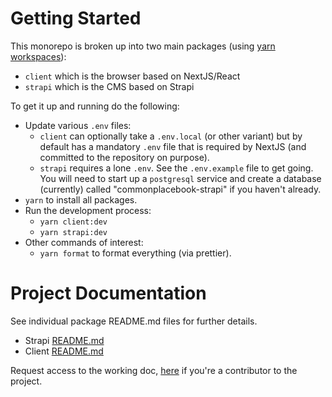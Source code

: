 # Getting Started

This monorepo is broken up into two main packages (using [yarn workspaces](https://yarnpkg.com/features/workspaces)):

- `client` which is the browser based on NextJS/React
- `strapi` which is the CMS based on Strapi

To get it up and running do the following:

- Update various `.env` files:
  - `client` can optionally take a `.env.local` (or other variant) but by default has a mandatory `.env` file that is required by NextJS (and committed to the repository on purpose).
  - `strapi` requires a lone `.env`. See the `.env.example` file to get going. You will need to start up a `postgresql` service and create a database (currently) called "commonplacebook-strapi" if you haven't already.
- `yarn` to install all packages.
- Run the development process:
  - `yarn client:dev`
  - `yarn strapi:dev`
- Other commands of interest:
  - `yarn format` to format everything (via prettier).

# Project Documentation

See individual package README.md files for further details.

- Strapi [README.md](packages/strapi/README.md)
- Client [README.md](packages/client/README.md)

Request access to the working doc, [here](https://docs.google.com/document/d/1AANzS1kVUwoKQ5fi-yNOKj-pWklagKmmTdHtlQhSBz4/edit?usp=sharing) if you're a contributor to the project.
